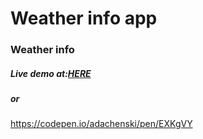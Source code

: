 Weather info app
=====================================
### Weather info
##### Live demo at:<a target="blank" href="https://rawgit.com/adachenski/FreeCodeCamp/master/Intermediate%20Front%20End%20Development%20Projects/Local%20Weather/geolocation.html">HERE</a>
##### or 
https://codepen.io/adachenski/pen/EXKgVY
